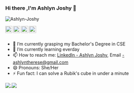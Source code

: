 ### Hi there ,I'm  Ashlyn Joshy 👋

<p align="left"> <img src="https://komarev.com/ghpvc/?username=Ashlyn-Joshy&label=Views&color=blue&style=plastic" alt="Ashlyn-Joshy" /> </p>

<a href="https://www.linkedin.com/in/ashlyn-joshy-2a2296199/">
  <img align="left" alt="Ashlyn's  Linkdein" width="22px" src="https://cdn.jsdelivr.net/npm/simple-icons@v3/icons/linkedin.svg" />
</a>
<a href="https://github.com/Ashlyn-Joshy">
  <img align="left" alt="Ashlyn's  Github" width="22px" src="https://cdn.jsdelivr.net/npm/simple-icons@v3/icons/github.svg" />
</a>
<a href="https://instagram.com/there_se02/">
  <img align="left" alt="Ashlyn's instagram" width="22px" src="https://cdn.jsdelivr.net/npm/simple-icons@v3/icons/instagram.svg" />
</a>
<a href="https://ashlyn-joshy.github.io/webpage-personal/">
  <img align="left" alt="Ashlyn's webpage" width="22px" src="https://cdn.jsdelivr.net/npm/simple-icons@v3/icons/instagram.svg" />
</a>

<br>
<br>

- 🔭 I’m currently grasping my Bachelor's Degree in CSE
- 🌱 I’m currently learning everday
- 📫 How to reach me: [LinkedIn - Ashlyn Joshy](https://www.linkedin.com/in/ashlyn-joshy-2a2296199/),
Email -ashlyntherese@gmail.com
- 😄 Pronouns: She/Her
- ⚡ Fun fact: I can solve a Rubik's cube in under a minute

<a href="https://github.com/Ashlyn-Joshy">
  <img align="center" src="https://github-readme-stats.vercel.app/api/top-langs/?username=Ashlyn-Joshy&theme=light&hide_langs_below=1" />
</a>
<a href="https://github.com/Ashlyn-Joshy">
 <img align="center" src="https://github-readme-stats.vercel.app/api?username=Ashlyn-Joshy&show_icons=true&theme=light&line_height=27"/>
</a>
